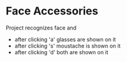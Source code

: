# Face Accessories

Project recognizes face and 
- after clicking 'a' glasses are shown on it
- after clicking 's' moustache is shown on it
- after clicking 'd' both are shown on it

